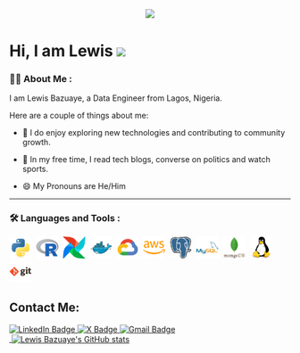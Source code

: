 
<div id="header" align="center">
  <img src="https://i.giphy.com/media/v1.Y2lkPTc5MGI3NjExcW9nbTQ3NnkzZXA1ZDByM3Y1aDIwMHp2ZmlwbzM1MzV2cjUzd21heiZlcD12MV9pbnRlcm5hbF9naWZfYnlfaWQmY3Q9Zw/Y4ak9Ki2GZCbJxAnJD/giphy.gif" width="250"/>
</div>

<h1>
  Hi, I am Lewis
  <img src="https://media.giphy.com/media/hvRJCLFzcasrR4ia7z/giphy.gif" width="30px"/>
</h1>


### :man_technologist: About Me :

I am Lewis Bazuaye, a Data Engineer from Lagos, Nigeria.

Here are a couple of things about me:

- 🔭 I do enjoy exploring new technologies and contributing to community growth.

- 🚀 In my free time, I read tech blogs, converse on politics and watch sports.

- 😄 My Pronouns are He/Him

---

### :hammer_and_wrench: Languages and Tools :

<div>
  <img src="https://github.com/devicons/devicon/blob/master/icons/python/python-original.svg" title="Python" alt="Python" width="40" height="40"/>&nbsp;
  <img src="https://github.com/devicons/devicon/blob/master/icons/r/r-original.svg" title="R" alt="R" width="40" height="40"/>&nbsp;
  <img src="https://github.com/devicons/devicon/blob/master/icons/apacheairflow/apacheairflow-original.svg" title="Airflow" alt="Airflow" width="40" height="40"/>&nbsp;
  <img src="https://github.com/devicons/devicon/blob/master/icons/docker/docker-original.svg" title="Docker" alt="Docker" width="40" height="40"/>&nbsp;
  <img src="https://github.com/devicons/devicon/blob/master/icons/googlecloud/googlecloud-original.svg" title="GCP" alt="GCP" width="40" height="40"/>&nbsp;
   <img src="https://github.com/devicons/devicon/blob/master/icons/amazonwebservices/amazonwebservices-plain-wordmark.svg" title="AWS" alt="AWS" width="40" height="40"/>&nbsp;
   <img src="https://github.com/devicons/devicon/blob/master/icons/postgresql/postgresql-original.svg" title="PostgreSQL" alt="PostgreSQL" width="40" height="40"/>&nbsp;
 <img src="https://github.com/devicons/devicon/blob/master/icons/mysql/mysql-original-wordmark.svg" title="MySQL"  alt="MySQL" width="40" height="40"/>&nbsp;
  <img src="https://github.com/devicons/devicon/blob/master/icons/mongodb/mongodb-original-wordmark.svg" title="MongoDB" alt="MongoDB" width="40" height="40"/>&nbsp;
  <img src="https://github.com/devicons/devicon/blob/master/icons/linux/linux-original.svg" title="Linux" alt="Linux" width="40" height="40"/>&nbsp;
  <img src="https://github.com/devicons/devicon/blob/master/icons/git/git-original-wordmark.svg" title="Git" **alt="Git" width="40" height="40"/>
</div>



## Contact Me:
<div id="badges">
  <a href="https://www.linkedin.com/in/lewis-bazuaye">
  <img src="https://img.shields.io/badge/LinkedIn-blue?style=for-the-badge&logo=linkedin&logoColor=white" alt="LinkedIn Badge"/>
  </a>
  <a href="https://x.com/bazuayelewis">
  <img src="https://img.shields.io/badge/X-black?style=for-the-badge&logo=x&logoColor=white" alt="X Badge"/>
  </a>
  <a href="mailto:bazuayelewis@gmail.com">
  <img src="https://img.shields.io/badge/Gmail-red?style=for-the-badge&logo=gmail&logoColor=white" alt="Gmail Badge"/>
</div>

<img src="https://komarev.com/ghpvc/?username=bazuayelewis&style=flat-square&color=blue" alt=""/>


<img align="center" src="https://github-readme-stats.vercel.app/api?username=bazuayelewis&show_icons=true&include_all_commits=true&hide_border=true" alt="Lewis Bazuaye's GitHub stats" />
